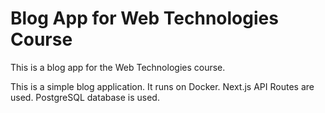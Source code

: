 # Blog App for Web Technologies Course

This is a blog app for the Web Technologies course.

This is a simple blog application. It runs on Docker. Next.js API Routes are used. PostgreSQL database is used.
